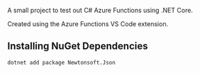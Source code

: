 A small project to test out C# Azure Functions using .NET Core.

Created using the Azure Functions VS Code extension.

## Installing NuGet Dependencies

`dotnet add package Newtonsoft.Json`